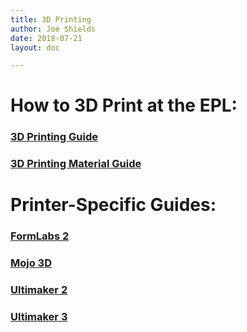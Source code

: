 ```yaml
---
title: 3D Printing
author: Joe Shields
date: 2018-07-21
layout: doc

---
```


# How to 3D Print at the EPL:

### [3D Printing Guide](3D-Printing-Checklist)
### [3D Printing Material Guide](Printer-Materials)

# Printer-Specific Guides:

### [FormLabs 2](form2)

### [Mojo 3D](mojo)

### [Ultimaker 2](UM2)

### [Ultimaker 3](UM3)
